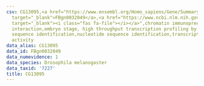 ```yaml
---
csv: CG13095,<a href="https://www.ensembl.org/Homo_sapiens/Gene/Summary?db=core;g=FBgn0032049"
  target="_blank">FBgn0032049</a>,<a href="https://www.ncbi.nlm.nih.gov/pubmed/15998452"
  target="_blank"><i class="fas fa-file"></i></a>",chromatin immunoprecipitation assay,direct
  interaction,embryo stage, high throughput transcription profiling by microarray,nucleotide
  sequence identification,nucleotide sequence identification,transcriptional regulation,down-regulates
  activity
data_alias: CG13095
data_id: FBgn0032049
data_numevidence: 1
data_species: Drosophila melanogaster
data_taxid: '7227'
title: CG13095
---
```

